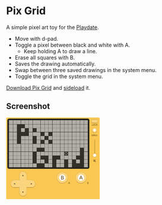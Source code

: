 # Pix Grid

A simple pixel art toy for the [Playdate](https://play.date/).

- Move with d-pad.
- Toggle a pixel between black and white with A.
  - Keep holding A to draw a line.
- Erase all squares with B.
- Saves the drawing automatically.
- Swap between three saved drawings in the system menu.
- Toggle the grid in the system menu.

[Download Pix Grid](https://github.com/gillibrand/playdate-pixel-grid/releases/download/1.0.0/PixGrid.pdx.zip) and [sideload](https://play.date/account/sideload/) it.

## Screenshot

<img src="playdate@2x.png" width="50%">
